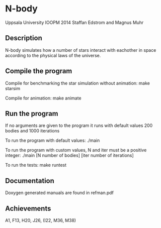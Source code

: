 N-body
======
Uppsala University
IOOPM 2014
Staffan Edstrom and Magnus Muhr

Description
-----------
N-body simulates how a number of stars interact with eachother in space 
according to the physical laws of the universe.


Compile the program
-------------------

Compile for benchmarking the star simulation without animation:
make starsim

Compile for animation:
make animate

Run the program
---------------

If no arguments are given to the program it runs with default values 200 bodies
and 1000 iterations

To run the program with default values:
./main

To run the program with custom values,
N and iter must be a positive integer:
./main [N number of bodies] [iter number of iterations]

To run the tests:
make runtest

Documentation
-------------

Doxygen generated manuals are found in refman.pdf

Achievements
------------

A1, F13, H20, J26, (I22, M36, M38)
